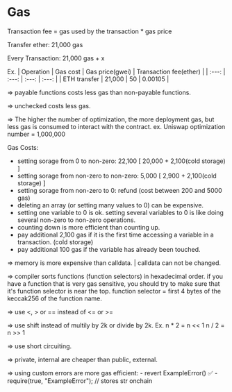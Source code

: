 # Gas

Transaction fee = gas used by the transaction * gas price

Transfer ether: 21,000 gas

Every Transaction: 21,000 gas + x

Ex.
| Operation | Gas cost | Gas price(gwei) | Transaction fee(ether) |
| :---: | :---: | :---: | :---: |
| ETH transfer | 21,000 | 50 | 0.00105 |

=> payable functions costs less gas than non-payable functions.

=> unchecked costs less gas.

=> The higher the number of optimization, the more deployment gas, 
   but less gas is consumed to interact with the contract.
   ex. Uniswap optimization number = 1,000,000

Gas Costs:
- setting sorage from 0 to non-zero: 22,100 [ 20,000 + 2,100(cold storage) ]
- setting sorage from non-zero to non-zero: 5,000 [ 2,900 + 2,100(cold storage) ]
- setting sorage from non-zero to 0: refund (cost between 200 and 5000 gas)
- deleting an array (or setting many values to 0) can be expensive.
- setting one variable to 0 is ok. setting several variables to 0 is like doing several non-zero to non-zero operations.
- counting down is more efficient than counting up.
- pay additional 2,100 gas if it is the first time accessing a variable in a transaction. (cold storage)
- pay additional 100 gas if the variable has already been touched.

=> memory is more expensive than calldata. | calldata can not be changed.

=> compiler sorts functions (function selectors) in hexadecimal order.
   if you have a function that is very gas sensitive, you should try to make sure that it's function selector is near the top.
   function selector = first 4 bytes of the keccak256 of the function name.

=> use <, > or == instead of <= or >=

=> use shift instead of multily by 2k or divide by 2k.
   Ex. 
      n * 2 = n << 1
      n / 2 = n >> 1

=> use short circuiting.

=> private, internal are cheaper than public, external.

=> using custom errors are more gas efficient:
      - revert ExampleError() ✅ 
      - require(true, "ExampleError"); // stores str onchain
